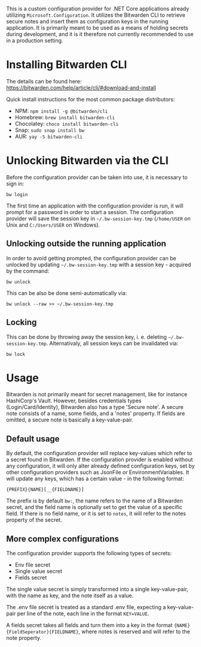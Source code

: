 This is a custom configuration provider for .NET Core applications already utilizing `Microsoft.Configuration`.
It utilizes the Bitwarden CLI to retrieve secure notes and insert them as configuration keys in the running application.
It is primarily meant to be used as a means of holding secrets during development, and it is it therefore not currently recommended to use in a production setting.

# Installing Bitwarden CLI
The details can be found here: https://bitwarden.com/help/article/cli/#download-and-install

Quick install instructions for the most common package distributors:

* NPM: `npm install -g @bitwarden/cli`
* Homebrew: `brew install bitwarden-cli`
* Chocolatey: `choco install bitwarden-cli`
* Snap: `sudo snap install bw`
* AUR: `yay -S bitwarden-cli`

# Unlocking Bitwarden via the CLI
Before the configuration provider can be taken into use, it is necessary to sign in:
```
bw login
```

The first time an application with the configuration provider is run, it will prompt for a password in order to start a session.
The configuration provider will save the session key in `~/.bw-session-key.tmp` (`/home/USER` on Unix and `C:/Users/USER` on Windows).

## Unlocking outside the running application 
In order to avoid getting prompted, the configuration provider can be unlocked by updating `~/.bw-session-key.tmp` with a session key - acquired by the command:
```
bw unlock
```

This can be also be done semi-automatically via:
```
bw unlock --raw >> ~/.bw-session-key.tmp
```

## Locking
This can be done by throwing away the session key, i. e. deleting `~/.bw-session-key.tmp`.
Alternativaly, all session keys can be invalidated via:
```
bw lock
```

# Usage
Bitwarden is not primarily meant for secret management, like for instance HashiCorp's Vault.
However, besides credentials types (Login/Card/Identity), Bitwarden also has a type 'Secure note'.
A secure note consists of a name, some fields, and a 'notes' property.
If fields are omitted, a secure note is basically a key-value-pair.

## Default usage
By default, the configuration provider will replace key-values which refer to a secret found in Bitwarden.
If the configuration provider is enabled without any configuration, it will only alter already defined configuration keys, set by other configuration providers such as JsonFile or EnvironmentVariables.
It will update any keys, which has a certain value - in the following format:
```
{PREFIX}{NAME}[__{FIELDNAME}]
```

The prefix is by default `bw:`, the name refers to the name of a Bitwarden secret, and the field name is optionally set to get the value of a specific field.
If there is no field name, or it is set to `notes`, it will refer to the notes property of the secret.

## More complex configurations
The configuration provider supports the following types of secrets:
* Env file secret
* Single value secret
* Fields secret

The single value secret is simply transformed into a single key-value-pair, with the name as key, and the note itself as a value.

The .env file secret is treated as a standard .env file, expecting a key-value-pair per line of the note, each line in the format `KEY=VALUE`.

A fields secret takes all fields and turn them into a key in the format `{NAME}{FieldSeperator}{FIELDNAME}`, where notes is reserved and will refer to the note property.

